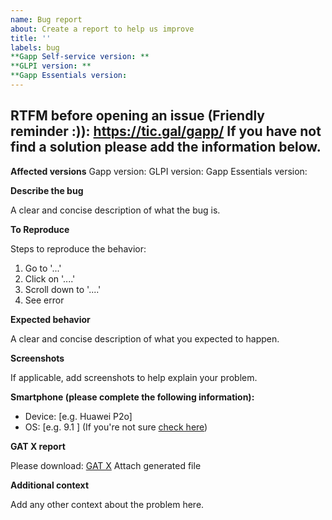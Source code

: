 ```yaml
---
name: Bug report
about: Create a report to help us improve
title: ''
labels: bug
**Gapp Self-service version: **
**GLPI version: **
**Gapp Essentials version: 
---
```


RTFM before opening an issue (Friendly reminder :)): https://tic.gal/gapp/
If you have not find a solution please add the information below.
---
**Affected versions**
Gapp version:
GLPI version:
Gapp Essentials version:

**Describe the bug**

A clear and concise description of what the bug is.

**To Reproduce**

Steps to reproduce the behavior:
1. Go to '...'
2. Click on '....'
3. Scroll down to '....'
4. See error

**Expected behavior**

A clear and concise description of what you expected to happen.

**Screenshots**

If applicable, add screenshots to help explain your problem.

**Smartphone (please complete the following information):**

 - Device: [e.g. Huawei P2o]
 - OS: [e.g. 9.1 ] (If you're not sure [check here](https://support.google.com/android/answer/7680439?hl=en ))

**GAT X report**

Please download: [GAT X](https://tic.gal/en/project/gat/) 
Attach generated file

**Additional context**

Add any other context about the problem here.
